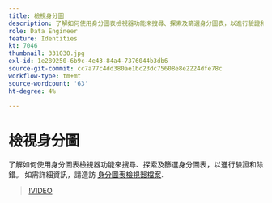 ```yaml
---
title: 檢視身分圖
description: 了解如何使用身分圖表檢視器功能來搜尋、探索及篩選身分圖表，以進行驗證和除錯。
role: Data Engineer
feature: Identities
kt: 7046
thumbnail: 331030.jpg
exl-id: 1e289250-6b9c-4e43-84a4-7376044b3db6
source-git-commit: cc7a77c4dd380ae1bc23dc75608e8e2224dfe78c
workflow-type: tm+mt
source-wordcount: '63'
ht-degree: 4%

---
```


# 檢視身分圖

了解如何使用身分圖表檢視器功能來搜尋、探索及篩選身分圖表，以進行驗證和除錯。 如需詳細資訊，請造訪 [身分圖表檢視器檔案](https://experienceleague.adobe.com/docs/experience-platform/identity/ui/identity-graph-viewer.html).

>[!VIDEO](https://video.tv.adobe.com/v/331030?quality=12&learn=on)


